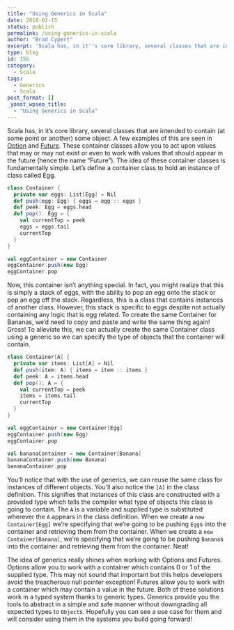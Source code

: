 ```yaml
---
title: "Using Generics in Scala"
date: 2018-02-15
status: publish
permalink: /using-generics-in-scala
author: "Brad Cypert"
excerpt: 'Scala has, in it''s core library, several classes that are intended to contain (at some point or another) some instance of another class. A few examples of this are seen in Option and Future. These container classes allow you to act upon values that may or may not exist or even to work with values that should appear in the future (hence the name "Future"). The idea of these container classes is fundamentally simple.'
type: blog
id: 156
category:
  - Scala
tags:
  - Generics
  - Scala
post_format: []
_yoast_wpseo_title:
  - "Using Generics in Scala"
---
```


Scala has, in it’s core library, several classes that are intended to contain (at some point or another) some object. A few examples of this are seen in [Option](https://www.scala-lang.org/api/2.12.2/scala/Option.html) and [Future](https://www.scala-lang.org/api/2.12.2/scala/concurrent/Future.html). These container classes allow you to act upon values that may or may not exist or even to work with values that should appear in the future (hence the name “Future”). The idea of these container classes is fundamentally simple. Let’s define a container class to hold an instance of class called Egg.

```scala
class Container {
  private var eggs: List[Egg] = Nil
  def push(egg: Egg) { eggs = egg :: eggs }
  def peek: Egg = eggs.head
  def pop(): Egg = {
    val currentTop = peek
    eggs = eggs.tail
    currentTop
  }
}

val eggContainer = new Container
eggContainer.push(new Egg)
eggContainer.pop

```

Now, this container isn’t anything special. In fact, you might realize that this is simply a stack of eggs, with the ability to pop an egg onto the stack or pop an egg off the stack. Regardless, this is a class that contains instances of another class. However, this stack is specific to eggs despite not actually containing any logic that is egg related. To create the same Container for Bananas, we’d need to copy and paste and write the same thing again! Gross! To alleviate this, we can actually create the same Container class using a generic so we can specify the type of objects that the container will contain.

```scala
class Container[A] {
  private var items: List[A] = Nil
  def push(item: A) { items = item :: items }
  def peek: A = items.head
  def pop(): A = {
    val currentTop = peek
    items = items.tail
    currentTop
  }
}

val eggContainer = new Container[Egg]
eggContainer.push(new Egg)
eggContainer.pop

val bananaContainer = new Container[Banana]
bananaContainer.push(new Banana)
bananaContainer.pop

```

You’ll notice that with the use of generics, we can reuse the same class for instances of different objects. You’ll also notice the `[A]` in the class definition. This signifies that instances of this class are constructed with a provided type which tells the compiler what type of objects this class is going to contain. The `A` is a variable and supplied type is substituted wherever the `A` appears in the class definition. When we create a `new Container[Egg]` we’re specifying that we’re going to be pushing `Egg`s into the container and retrieving them from the container. When we create a `new Container[Banana]`, we’re specifying that we’re going to be pushing `Banana`s into the container and retrieving them from the container. Neat!

The idea of generics really shines when working with Options and Futures. Options allow you to work with a container which contains 0 or 1 of the supplied type. This may not sound that important but this helps developers avoid the treacherous null pointer exception! Futures allow you to work with a container which may contain a value in the future. Both of these solutions work in a typed system thanks to generic types. Generics provide you the tools to abstract in a simple and safe manner without downgrading all expected types to `Object`s. Hopefully you can see a use case for them and will consider using them in the systems you build going forward!
